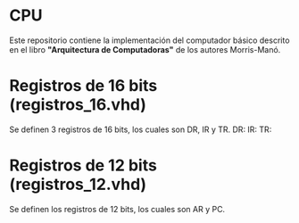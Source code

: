 CPU
===
Este repositorio contiene la implementación del computador básico
descrito en el libro <b>"Arquitectura de Computadoras"</b> de los
autores Morris-Manó.

Registros de 16 bits (registros_16.vhd)
====================
Se definen 3 registros de 16 bits, los cuales son DR, IR y TR.
DR:
IR:
TR:

Registros de 12 bits (registros_12.vhd)
====================
Se definen los registros de 12 bits, los cuales son AR y PC.
